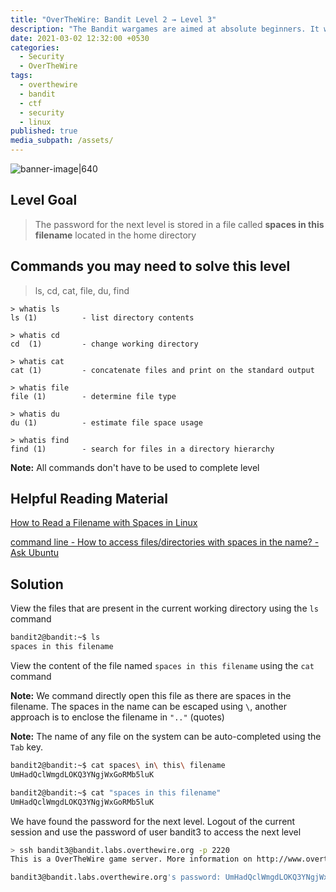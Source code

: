 ```yaml
---
title: "OverTheWire: Bandit Level 2 → Level 3"
description: "The Bandit wargames are aimed at absolute beginners. It will teach the basics needed to be able to play other wargames."
date: 2021-03-02 12:32:00 +0530
categories:
  - Security
  - OverTheWire
tags:
  - overthewire
  - bandit
  - ctf
  - security
  - linux
published: true
media_subpath: /assets/
---
```


![banner-image|640](images/bandit-0/overthewire-banner.png)

## Level Goal

> The password for the next level is stored in a file called **spaces in this filename** located in the home directory

## Commands you may need to solve this level

> ls, cd, cat, file, du, find

```
> whatis ls                                                                           
ls (1)          - list directory contents  

> whatis cd  
cd  (1)         - change working directory  

> whatis cat                                                                                                       
cat (1)         - concatenate files and print on the standard output  

> whatis file  
file (1)        - determine file type  

> whatis du    
du (1)          - estimate file space usage  

> whatis find  
find (1)        - search for files in a directory hierarchy
```

**Note:** All commands don't have to be used to complete level

## Helpful Reading Material

[How to Read a Filename with Spaces in Linux](https://linoxide.com/linux-command/how-to-read-filename-with-spaces-in-linux/)

[command line - How to access files/directories with spaces in the name? - Ask Ubuntu](https://askubuntu.com/questions/516772/how-to-access-files-directories-with-spaces-in-the-name)

## Solution

View the files that are present in the current working directory using the `ls` command

```bash
bandit2@bandit:~$ ls  
spaces in this filename
```

View the content of the file named `spaces in this filename` using the `cat` command

**Note:** We command directly open this file as there are spaces in the filename. The spaces in the name can be escaped using `\`, another approach is to enclose the filename in `".."` (quotes)

**Note:** The name of any file on the system can be auto-completed using the `Tab` key.

```bash
bandit2@bandit:~$ cat spaces\ in\ this\ filename  
UmHadQclWmgdLOKQ3YNgjWxGoRMb5luK

bandit2@bandit:~$ cat "spaces in this filename"  
UmHadQclWmgdLOKQ3YNgjWxGoRMb5luK
```

We have found the password for the next level. Logout of the current session and use the password of user bandit3 to access the next level

```bash
> ssh bandit3@bandit.labs.overthewire.org -p 2220  
This is a OverTheWire game server. More information on http://www.overthewire.org/wargames

bandit3@bandit.labs.overthewire.org's password: UmHadQclWmgdLOKQ3YNgjWxGoRMb5luK
```
